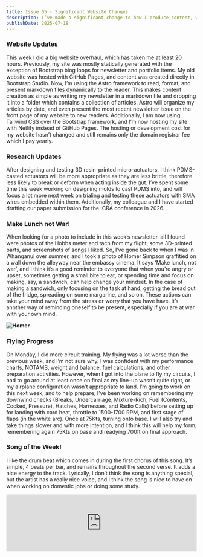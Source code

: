 ```yaml
---
title: Issue 05 - Significant Website Changes
description: I’ve made a significant change to how I produce content, which makes it easier for me to write newsletter and portfolio entries. Read this week's issue to find out more!
publishDate: 2025-07-18
---
```


### Website Updates

This week I did a big website overhaul, which has taken me at least 20 hours. Previously, my site was mostly statically generated with the exception of Bootstrap blog loops for newsletter and portfolio items. My old website was hosted with GitHub Pages, and content was created directly in Bootstrap Studio. Now, I’m using the Astro framework to read, format, and present markdown files dynamically to the reader. This makes content creation as simple as writing my newsletter in a markdown file and dropping it into a folder which contains a collection of articles. Astro will organize my articles by date, and even present the most recent newsletter issue on the front page of my website to new readers. Additionally, I am now using Tailwind CSS over the Bootstrap framework, and I’m now hosting my site with Netlify instead of GitHub Pages. The hosting or development cost for my website hasn’t changed and still remains only the domain registrar fee which I pay yearly.

### Research Updates

After designing and testing 3D resin-printed micro-actuators, I think PDMS-casted actuators will be more appropriate as they are less brittle, therefore less likely to break or deform when acting inside the gut. I’ve spent some time this week working on designing molds to cast PDMS into, and will focus a lot more next week on trialing and testing these actuators with SMA wires embedded within them. Additionally, my colleague and I have started drafting our paper submission for the ICRA conference in 2026.

### Make Lunch not War!

When looking for a photo to include in this week’s newsletter, all I found were photos of the Hobbs meter and tach from my flight, some 3D-printed parts, and screenshots of songs I liked. So, I’ve gone back to when I was in Whanganui over summer, and I took a photo of Homer Simpson graffitied on a wall down the alleyway near the embassy cinema. It says ‘Make lunch, not war’, and I think it’s a good reminder to everyone that when you’re angry or upset, sometimes getting a small bite to eat, or spending time and focus on making, say, a sandwich, can help change your mindset. In the case of making a sandwich, only focusing on the task at hand, getting the bread out of the fridge, spreading on some margarine, and so on. These actions can take your mind away from the stress or worry that you have have. It’s another way of reminding oneself to be present, especially if you are at war with your own mind.

**![Homer](/images/homer.jpeg)**

### Flying Progress

On Monday, I did more circuit training. My flying was a lot worse than the previous week, and I’m not sure why. I was confident with my performance charts, NOTAMS, weight and balance, fuel calculations, and other preparation activities. However, when I got into the plane to fly my circuits, I had to go around at least once on final as my line-up wasn’t quite right, or my airplane configuration wasn’t appropriate to land. I’m going to work on this next week, and to help prepare, I’ve been working on remembering my downwind checks (Breaks, Undercarriage, Mixture-Rich, Fuel (Contents, Cocked, Pressure), Hatches, Harnesses, and Radio Calls) before setting up for landing with card heat, throttle to 1500-1700 RPM, and first stage of flaps (in the white arc). Once at 75Kts, turning onto base. I will also try and take things slower and with more intention, and I think this will help my form, remembering again 75Kts on base and readying 700ft on final approach.

### Song of the Week!

I like the drum beat which comes in during the first chorus of this song. It’s simple, 4 beats per bar, and remains throughout the second verse. It adds a nice energy to the track. Lyrically, I don’t think the song is anything special, but the artist has a really nice voice, and I think the song is nice to have on when working on domestic jobs or doing some study.

<iframe allow="autoplay *; encrypted-media *;" frameborder="0" height="150" style="width:100%;max-width:660px;overflow:hidden;background:transparent;" sandbox="allow-forms allow-popups allow-same-origin allow-scripts allow-storage-access-by-user-activation allow-top-navigation-by-user-activation" src="https://embed.music.apple.com/nz/album/backseat-of-my-mind/1651371808?i=1651372237"></iframe>